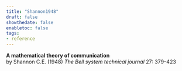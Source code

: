```yaml
---
title: "Shannon1948"
draft: false
showthedate: false
enabletoc: false
tags:
- reference
---
```


**A mathematical theory of communication**     
by Shannon C.E. (1948)
*The Bell system technical journal* 27: 379–423    
